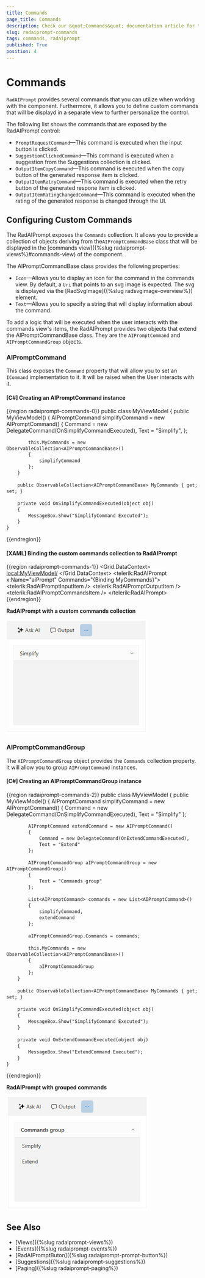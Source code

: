 ```yaml
---
title: Commands
page_title: Commands
description: Check our &quot;Commands&quot; documentation article for the RadAIPrompt control.
slug: radaiprompt-commands
tags: commands, radaiprompt
published: True
position: 4
---
```


# Commands

`RadAIPrompt` provides several commands that you can utilize when working with the component. Furthermore, it allows you to define custom commands that will be displayd in a separate view to further personalize the control. 

The following list shows the commands that are exposed by the RadAIPrompt control:

* `PromptRequestCommand`&mdash;This command is executed when the input button is clicked.
* `SuggestionClickedCommand`&mdash;This command is executed when a suggestion from the Suggestions collection is clicked.
* `OutputItemCopyCommand`&mdash;This command is executed when the copy button of the generated response item is clicked.
* `OutputItemRetryCommand`&mdash;This command is executed when the retry button of the generated respone item is clicked.
* `OutputItemRatingChangedCommand`&mdash;This command is executed when the rating of the generated response is changed through the UI.

## Configuring Custom Commands

The RadAIPrompt exposes the `Commands` collection. It allows you to provide a collection of objects deriving from the`AIPromptCommandBase` class that will be displayed in the [commands view]({%slug radaiprompt-views%}#commands-view) of the component.

The AIPromptCommandBase class provides the following properties:

* `Icon`&mdash;Allows you to display an icon for the command in the commands view. By default, a `Uri` that points to an svg image is expected. The svg is displayed via the [RadSvgImage]({%slug radsvgimage-overview%}) element. 
* `Text`&mdash;Allows you to specify a string that will display information about the command.

To add a logic that will be executed when the user interacts with the commands view's items, the RadAIPrompt provides two objects that extend the AIPromptCommandBase class. They are the `AIPromptCommand` and `AIPromptCommandGroup` objects.

### AIPromptCommand

This class exposes the `Command` property that will allow you to set an `ICommand` implementation to it. It will be raised when the User interacts with it. 

#### __[C#] Creating an AIPromptCommand instance__
{{region radaiprompt-commands-0}}
    public class MyViewModel
    {
        public MyViewModel()
        {
    		AIPromptCommand simplifyCommand = new AIPromptCommand()
    		{
    			Command = new DelegateCommand(OnSimplifyCommandExecuted),
    			Text = "Simplify",
    		};

    		this.MyCommands = new ObservableCollection<AIPromptCommandBase>()
    		{
                simplifyCommand
            };
        }

        public ObservableCollection<AIPromptCommandBase> MyCommands { get; set; }

        private void OnSimplifyCommandExecuted(object obj)
        {
    		MessageBox.Show("SimplifyCommand Executed");
        }
    }
{{endregion}}

#### __[XAML] Binding the custom commands collection to RadAIPrompt__
{{region radaiprompt-commands-1}}
    <Grid>
        <Grid.DataContext>
            <local:MyViewModel/>
        </Grid.DataContext>
        <telerik:RadAIPrompt x:Name="aiPrompt" Commands="{Binding MyCommands}">
            <telerik:RadAIPromptInputItem />
            <telerik:RadAIPromptOutputItem />
            <telerik:RadAIPromptCommandsItem />
        </telerik:RadAIPrompt>
    </Grid>
{{endregion}}

__RadAIPrompt with a custom commands collection__

![WPF RadAIPrompt with a custom commands collection](images/radaiprompt-commands-0.png)

### AIPromptCommandGroup

The `AIPromptCommandGroup` object provides the `Commands` collection property. It will allow you to group `AIPromptCommand` instances.

#### __[C#] Creating an AIPromptCommandGroup instance__
{{region radaiprompt-commands-2}}
    public class MyViewModel
    {
        public MyViewModel()
        {
    		AIPromptCommand simplifyCommand = new AIPromptCommand()
    		{
    			Command = new DelegateCommand(OnSimplifyCommandExecuted),
    			Text = "Simplify"
    		};

            AIPromptCommand extendCommand = new AIPromptCommand()
            {
                Command = new DelegateCommand(OnExtendCommandExecuted),
                Text = "Extend"
            };

    		AIPromptCommandGroup aIPromptCommandGroup = new AIPromptCommandGroup()
    		{
    			Text = "Commands group"
    		};

    		List<AIPromptCommand> commands = new List<AIPromptCommand>()
    		{
    			simplifyCommand,
    			extendCommand
    		};

    		aIPromptCommandGroup.Commands = commands;

            this.MyCommands = new ObservableCollection<AIPromptCommandBase>()
    		{
                aIPromptCommandGroup
            };
        }

        public ObservableCollection<AIPromptCommandBase> MyCommands { get; set; }

        private void OnSimplifyCommandExecuted(object obj)
        {
    		MessageBox.Show("SimplifyCommand Executed");
        }

        private void OnExtendCommandExecuted(object obj)
        {
            MessageBox.Show("ExtendCommand Executed");
        }
    }
{{endregion}}

__RadAIPrompt with grouped commands__

![WPF RadAIPrompt with grouped commands](images/radaiprompt-commands-1.png)

## See Also
* [Views]({%slug radaiprompt-views%})
* [Events]({%slug radaiprompt-events%})
* [RadAIPromptButon]({%slug radaiprompt-prompt-button%})
* [Suggestions]({%slug radaiprompt-suggestions%})
* [Paging]({%slug radaiprompt-paging%})
